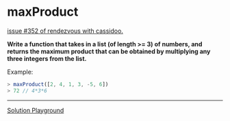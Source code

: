# maxProduct

[issue #352 of rendezvous with cassidoo.](https://buttondown.email/cassidoo/archive/an-honest-man-is-always-a-child-socrates/)

**Write a function that takes in a list (of length >= 3) of numbers,
and returns the maximum product that can be obtained by multiplying
any three integers from the list.**

Example:

```ts
> maxProduct([2, 4, 1, 3, -5, 6])
> 72 // 4*3*6
```

---

[Solution Playground](https://tsplay.dev/m3q2jw)
